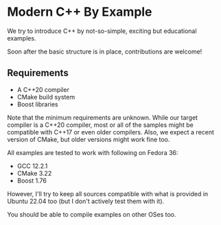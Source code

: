 # Modern C++ By Example
We try to introduce C++ by not-so-simple, exciting but educational examples.

Soon after the basic structure is in place, contributions are welcome!

## Requirements
* A C++20 compiler
* CMake build system
* Boost libraries

Note that the minimum requirements are unknown. While our target compiler is
a C++20 compiler, most or all of the samples might be compatible with C++17 or
even older compilers. Also, we expect a recent version of CMake, but older
versions might work fine too.

All examples are tested to work with following on Fedora 36:
* GCC 12.2.1
* CMake 3.22
* Boost 1.76

However, I'll try to keep all sources compatible with what is provided in
Ubuntu 22.04 too (but I don't actively test them with it).

You should be able to compile examples on other OSes too.
